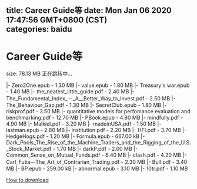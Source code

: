 
title: Career Guide等
date: Mon Jan 06 2020 17:47:56 GMT+0800 (CST)    
categories: baidu
---

# Career Guide等
size: 78.13 MB
 正在跳转中...
 
|- Zero2One.epub - 1.30 MB
|- value.epub - 1.80 MB
|- Treasury's war.epub - 1.40 MB
|- the_neatest_little_guide.pdf - 2.40 MB
|- The_Fundamental_Index_－_A__Better_Way_to_Invest.pdf - 2.50 MB
|- The_Behaviour_Gap.pdf - 1.30 MB
|- SecretClub.epub - 1.80 MB
|- riskprof.pdf - 3.50 MB
|- quantitative models for perfomance evaluation and benchmarking.pdf - 12.70 MB
|- PBook.epub - 4.80 MB
|- mindfully.pdf - 4.90 MB
|- Malkiel.pdf - 3.20 MB
|- madeinUSA.pdf - 1.50 MB
|- lastman.epub - 2.80 MB
|- institution.pdf - 2.20 MB
|- HFI.pdf - 3.70 MB
|- HedgeHogs.pdf - 1.20 MB
|- Formula.epub - 667.00 kB
|- Dark_Pools_The_Rise_of_the_Machine_Traders_and_the_Rigging_of_the_U.S._Stock_Market.pdf - 1.70 MB
|- darkP.pdf - 2.00 MB
|- Common_Sense_on_Mutual_Funds.pdf - 6.40 MB
|- clash.pdf - 4.20 MB
|- Carl_Futia－The_Art_of_Contrarian_Trading.pdf - 2.30 MB
|- Bull.pdf - 3.40 MB
|- BP.epub - 259.00 kB
|- abnormal.epub - 3.10 MB
|- 10tr.pdf - 1.10 MB

[How to download](https://bpcam.bemobtrk.com/go/2ceec3aa-1ca2-46d6-b9ff-aaa5c184517c?jno=390)